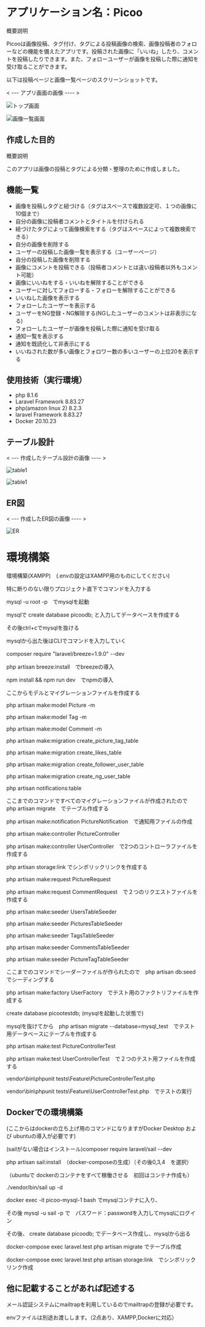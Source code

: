# アプリケーション名：Picoo

概要説明

Picooは画像投稿、タグ付け、タグによる投稿画像の検索、画像投稿者のフォローなどの機能を備えたアプリです。投稿された画像に「いいね」したり、コメントを投稿したりできます。また、フォローユーザーが画像を投稿した際に通知を受け取ることができます。

以下は投稿ページと画像一覧ページのスクリーンショットです。

< --- アプリ画面の画像 ---- >

![トップ画面](top.png)

![画像一覧画面](pictures.png)


## 作成した目的

概要説明

このアプリは画像の投稿とタグによる分類・整理のために作成しました。


## 機能一覧

- 画像を投稿しタグと紐づける（タグはスペースで複数設定可、１つの画像に10個まで）
- 自分の画像に投稿者コメントとタイトルを付けられる
- 紐づけたタグによって画像検索をする（タグはスペースによって複数検索できる）
- 自分の画像を削除する
- ユーザーの投稿した画像一覧を表示する（ユーザーページ）
- 自分の投稿した画像を削除する
- 画像にコメントを投稿できる（投稿者コメントとは違い投稿者以外もコメント可能）
- 画像にいいねをする・いいねを解除することができる
- ユーザーに対してフォローする・フォローを解除することができる
- いいねした画像を表示する
- フォローしたユーザーを表示する
- ユーザーをNG登録・NG解除する(NGしたユーザーのコメントは非表示になる)
- フォローしたユーザーが画像を投稿した際に通知を受け取る
- 通知一覧を表示する
- 通知を既読化して非表示にする
- いいねされた数が多い画像とフォロワー数の多いユーザーの上位20を表示する


## 使用技術（実行環境）

- php 8.1.6
- Laravel Framework 8.83.27
- php(amazon linux 2) 8.2.3
- laravel Framework 8.83.27
- Docker 20.10.23


## テーブル設計
< --- 作成したテーブル設計の画像 ---- >

![table1](table1.png)

![table1](table2.png)


## ER図
< --- 作成したER図の画像 ---- >

![ER](er.drawio.png)


# 環境構築

環境構築(XAMPP)　(.envの設定はXAMPP用のものにしてください)

特に断りのない限りプロジェクト直下でコマンドを入力する

mysql -u root -p　でmysqlを起動

mysqlで create database picoodb; と入力してデータベースを作成する

その後ctrl+cでmysqlを抜ける

mysqlから出た後はCLIでコマンドを入力していく


composer require "laravel/breeze=1.9.0" --dev　

php artisan breeze:install　でbreezeの導入

npm install && npm run dev　でnpmの導入


ここからモデルとマイグレーションファイルを作成する

php artisan make:model Picture -m

php artisan make:model Tag -m

php artisan make:model Comment -m

php artisan make:migration create_picture_tag_table

php artisan make:migration create_likes_table 

php artisan make:migration create_follower_user_table

php artisan make:migration create_ng_user_table

php artisan notifications:table

ここまでのコマンドですべてのマイグレーションファイルが作成されたので　php artisan migrate　でテーブル作成する


php artisan make:notification PictureNotification　で通知用ファイルの作成


php artisan make:controller PictureController

php artisan make:controller UserController　で2つのコントローラファイルを作成する


php artisan storage:link でシンボリックリンクを作成する

php artisan make:request PictureRequest

php artisan make:request CommentRequest　で２つのリクエストファイルを作成する


php artisan make:seeder UsersTableSeeder

php artisan make:seeder PicturesTableSeeder

php artisan make:seeder TagsTableSeeder

php artisan make:seeder CommentsTableSeeder

php artisan make:seeder PictureTagTableSeeder

ここまでのコマンドでシーダーファイルが作られたので　php artisan db:seed　でシーディングする


php artisan make:factory UserFactory　でテスト用のファクトリファイルを作成する


create database picootestdb; (mysqlを起動した状態で)

mysqlを抜けてから　php artisan migrate --database=mysql_test　でテスト用データベースにテーブルを作成する

php artisan make:test PictureControllerTest

php artisan make:test UserControllerTest　で２つのテスト用ファイルを作成する

vendor\bin\phpunit tests\Feature\PictureControllerTest.php

vendor\bin\phpunit tests\Feature\UserControllerTest.php　でテストの実行



## Dockerでの環境構築

(ここからはdockerの立ち上げ用のコマンドになりますがDocker Desktop および ubuntuの導入が必要です)

(sailがない場合はインストール)composer require laravel/sail --dev

php artisan sail:install　（docker-composeの生成）（その後0,3,4　を選択）

（ubuntuで dockerのコンテナをすべて稼働させる　初回はコンテナ作成も）

./vendor/bin/sail up -d 


docker exec -it picoo-mysql-1 bash でmysqlコンテナに入り、

その後 mysql -u sail -p で　パスワード：passwordを入力してmysqlにログイン

その後、 create database picoodb; でデータベース作成し、mysqlから出る

docker-compose exec laravel.test php artisan migrate でテーブル作成

docker-compose exec laravel.test php artisan storage:link　でシンボリックリンク作成

## 他に記載することがあれば記述する
メール認証システムにmailtrapを利用しているのでmailtrapの登録が必要です。

envファイルは別途お渡しします。（2点あり、XAMPP,Dockerに対応）